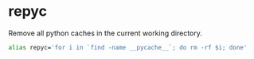 # repyc

Remove all python caches in the current working directory. 


```bash
alias repyc='for i in `find -name __pycache__`; do rm -rf $i; done'
```
